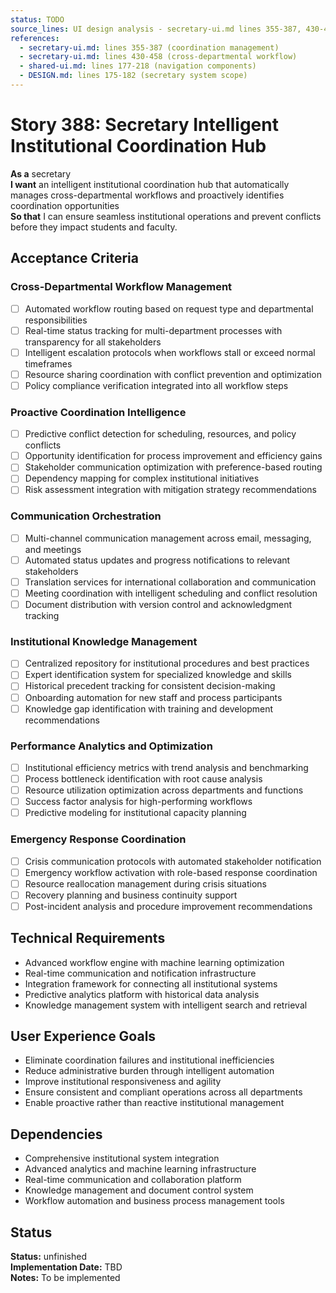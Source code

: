 ```yaml
---
status: TODO
source_lines: UI design analysis - secretary-ui.md lines 355-387, 430-458
references:
  - secretary-ui.md: lines 355-387 (coordination management)
  - secretary-ui.md: lines 430-458 (cross-departmental workflow)
  - shared-ui.md: lines 177-218 (navigation components)
  - DESIGN.md: lines 175-182 (secretary system scope)
---
```


# Story 388: Secretary Intelligent Institutional Coordination Hub

**As a** secretary  
**I want** an intelligent institutional coordination hub that automatically manages cross-departmental workflows and proactively identifies coordination opportunities  
**So that** I can ensure seamless institutional operations and prevent conflicts before they impact students and faculty.

## Acceptance Criteria

### Cross-Departmental Workflow Management
- [ ] Automated workflow routing based on request type and departmental responsibilities
- [ ] Real-time status tracking for multi-department processes with transparency for all stakeholders
- [ ] Intelligent escalation protocols when workflows stall or exceed normal timeframes
- [ ] Resource sharing coordination with conflict prevention and optimization
- [ ] Policy compliance verification integrated into all workflow steps

### Proactive Coordination Intelligence
- [ ] Predictive conflict detection for scheduling, resources, and policy conflicts
- [ ] Opportunity identification for process improvement and efficiency gains
- [ ] Stakeholder communication optimization with preference-based routing
- [ ] Dependency mapping for complex institutional initiatives
- [ ] Risk assessment integration with mitigation strategy recommendations

### Communication Orchestration
- [ ] Multi-channel communication management across email, messaging, and meetings
- [ ] Automated status updates and progress notifications to relevant stakeholders
- [ ] Translation services for international collaboration and communication
- [ ] Meeting coordination with intelligent scheduling and conflict resolution
- [ ] Document distribution with version control and acknowledgment tracking

### Institutional Knowledge Management
- [ ] Centralized repository for institutional procedures and best practices
- [ ] Expert identification system for specialized knowledge and skills
- [ ] Historical precedent tracking for consistent decision-making
- [ ] Onboarding automation for new staff and process participants
- [ ] Knowledge gap identification with training and development recommendations

### Performance Analytics and Optimization
- [ ] Institutional efficiency metrics with trend analysis and benchmarking
- [ ] Process bottleneck identification with root cause analysis
- [ ] Resource utilization optimization across departments and functions
- [ ] Success factor analysis for high-performing workflows
- [ ] Predictive modeling for institutional capacity planning

### Emergency Response Coordination
- [ ] Crisis communication protocols with automated stakeholder notification
- [ ] Emergency workflow activation with role-based response coordination
- [ ] Resource reallocation management during crisis situations
- [ ] Recovery planning and business continuity support
- [ ] Post-incident analysis and procedure improvement recommendations

## Technical Requirements

- Advanced workflow engine with machine learning optimization
- Real-time communication and notification infrastructure
- Integration framework for connecting all institutional systems
- Predictive analytics platform with historical data analysis
- Knowledge management system with intelligent search and retrieval

## User Experience Goals

- Eliminate coordination failures and institutional inefficiencies
- Reduce administrative burden through intelligent automation
- Improve institutional responsiveness and agility
- Ensure consistent and compliant operations across all departments
- Enable proactive rather than reactive institutional management

## Dependencies

- Comprehensive institutional system integration
- Advanced analytics and machine learning infrastructure
- Real-time communication and collaboration platform
- Knowledge management and document control system
- Workflow automation and business process management tools
## Status
**Status:** unfinished  
**Implementation Date:** TBD  
**Notes:** To be implemented
